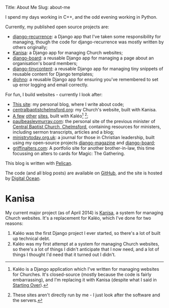 Title: About Me
Slug: about-me

I spend my days working in C++, and the odd evening working in Python.

Currently, my published open source projects are:

* [django-recurrence][django-recurrence]: a Django app that I've
  taken some responsibility for managing, though the code for
  django-recurrence was mostly written by others originally;
* [Kanisa][kanisa]: a Django app for managing Church websites;
* [django-board][django-board]: a reusable Django app for managing a
  page about an organisation's board members;
* [django-tinycontent][django-tinycontent]: a reusable Django app for
  managing tiny snippets of reusable content for Django templates;
* [djohno][djohno]: a reusable Django app for ensuring you've
  remembered to set up error logging and email correctly.


For fun, I build websites - currently I look after:

 * [This site][dominicrodger]: my personal blog, where I write about code;
 * [centralbaptistchelmsford.org][cbc]: my Church's website, built with
   Kanisa.
 * [A few][trinity]
   [other][moorside]
   [sites][hadath], built with Kal&#233;o[^1] [^2];
 * [paulbeasleymurray.com][pbm]: the personal site of the previous
   minister of [Central Baptist Church, Chelmsford][cbc], containing
   resources for ministers, including sermon transcripts, articles
   and a blog;
 * [ministrytoday.org.uk][mt]: a journal for those in Christian leadership,
   built using my open-source projects [django-magazine][django-magazine] and
   [django-board][django-board];
 * [griffinalters.com][ga]: A portfolio site for another brother-in-law, this
   time focussing on alters to cards for Magic: The Gathering.

This blog is written with [Pelican][pelican].

The code (and all blog posts) are available on [GitHub][github-repo],
and the site is hosted by [Digital Ocean][digital-ocean].

# Kanisa

My current major project (as of April 2014) is [Kanisa][kanisa], a system for
managing Church websites. It's a replacement for Kal&#233;o, which
I've done for two reasons:

1. Kal&#233;o was the first Django project I ever started, so there's
   a lot of built up technical debt.
2. Kal&#233;o was my first attempt at a system for managing Church
   websites, so there's a lot of things I didn't anticipate that I
   now need, and a lot of things I thought I'd need that it turned
   out I didn't.

[^1]: Kal&#233;o is a Django application which I've written for
      managing websites for Churches. It's closed-source (mostly
      because the code is fairly embarrassing), and I'm replacing it
      with Kanisa (despite what I said in
      [Starting Over](http://www.dominicrodger.com/starting-over.html)).
[^2]: These sites aren't directly run by me - I just look after the
      software and the servers.

[django-recurrence]: https://django-recurrence.readthedocs.org/en/latest/ "The documentation for django-recurrence"
[dominicrodger]: https://dominicrodger.com "My personal blog"
[cbc]: https://www.centralbaptistchelmsford.org "My Church - Central Baptist in the great city of Chelmsford"
[trinity]: http://trinitychurchbradford.org.uk "Trinity Church, based in Bradford"
[moorside]: http://moorsidechurch.org.uk "Moorside Church, based in Bradford"
[hadath]: http://hadathbaptistchurch.org "Hadath Baptist Church, based in Lebanon"
[pbm]: https://www.paulbeasleymurray.com "My minister's site"
[mt]: https://www.ministrytoday.org.uk "A journal for those in Christian leadership, chaired by my minister"
[django-magazine]: https://github.com/dominicrodger/django-magazine "A system for managing magazines"
[django-board]: https://github.com/dominicrodger/django-board "A system for managing profile pages for boards of organisations"
[django-tinycontent]: https://github.com/dominicrodger/django-tinycontent "A system for managing tiny snippets of reusable content"
[djohno]: https://github.com/dominicrodger/djohno "A system for ensuring you've set up error handling and email correctly for Django sites"
[ga]: https://www.griffinalters.com "My brother-in-law's site - a portfolio of alters for Magic: The Gathering"
[pelican]: https://pelican.readthedocs.org/en/latest/ "Find out about Pelican"
[digital-ocean]: https://www.digitalocean.com/?refcode=9ecca08ed68a "Get hosting from Digital Ocean (and use my referral code)"
[github-repo]: https://github.com/dominicrodger/dominicrodger.com "Use the source, Luke!"
[kanisa]: https://github.com/dominicrodger/kanisa "View Kanisa on GitHub"
